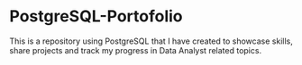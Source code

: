# PostgreSQL-Portofolio
This is a repository using PostgreSQL that I have created to showcase skills, share projects and track my progress in Data Analyst related topics.

